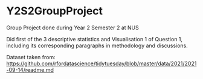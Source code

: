 # Y2S2GroupProject
Group Project done during Year 2 Semester 2 at NUS

Did first of the 3 descriptive statistics and Visualisation 1 of Question 1, including its corresponding paragraphs in methodology and discussions.

Dataset taken from: https://github.com/rfordatascience/tidytuesday/blob/master/data/2021/2021-09-14/readme.md
